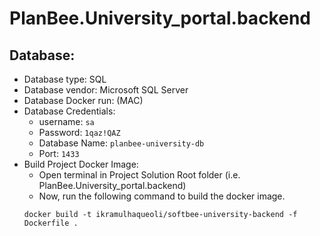 # PlanBee.University_portal.backend

## Database:
  * Database type: SQL
  * Database vendor: Microsoft SQL Server
  * Database Docker run: (MAC)
* Database Credentials:
  * username: `sa`
  * Password: `1qaz!QAZ`
  * Database Name: `planbee-university-db`
  * Port: `1433`
* Build Project Docker Image:
  * Open terminal in Project Solution Root folder (i.e. PlanBee.University_portal.backend)
  * Now, run the following command to build the docker image.
  ```console
  docker build -t ikramulhaqueoli/softbee-university-backend -f Dockerfile .
  ```